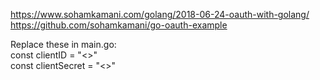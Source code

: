 https://www.sohamkamani.com/golang/2018-06-24-oauth-with-golang/  
https://github.com/sohamkamani/go-oauth-example  

Replace these in main.go:  
const clientID = "<>"  
const clientSecret = "<>"  
